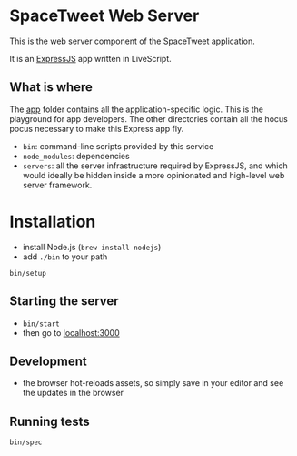 # SpaceTweet Web Server

This is the web server component of the SpaceTweet application.

It is an [ExpressJS](http://expressjs.com) app written in LiveScript.


## What is where
The [app](app) folder contains all the application-specific logic.
This is the playground for app developers.
The other directories contain all the hocus pocus necessary
to make this Express app fly.
* `bin`: command-line scripts provided by this service
* `node_modules`: dependencies
* `servers`: all the server infrastructure required by ExpressJS,
  and which would ideally be hidden
  inside a more opinionated and high-level web server framework.


# Installation
* install Node.js (`brew install nodejs`)
* add `./bin` to your path

```
bin/setup
```


## Starting the server
* `bin/start`
* then go to [localhost:3000](http://localhost:3000)


## Development
* the browser hot-reloads assets,
  so simply save in your editor and see the updates in the browser


## Running tests

```
bin/spec
```
